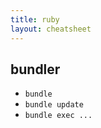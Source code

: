 ```yaml
---
title: ruby
layout: cheatsheet
---
```


## bundler
- `bundle`
- `bundle update`
- `bundle exec ...`
